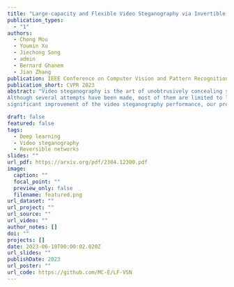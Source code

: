 ```yaml
---
title: "Large-capacity and Flexible Video Steganography via Invertible Neural Network"
publication_types:
  - "1"
authors:
  - Chong Mou
  - Youmin Xu
  - Jiechong Song
  - admin
  - Bernard Ghanem
  - Jian Zhang
publication: IEEE Conference on Computer Vision and Pattern Recognition (CVPR), 2023
publication_short: CVPR 2023
abstract: "Video steganography is the art of unobtrusively concealing secret data in a cover video and then recovering the secret data through a decoding protocol at the receiver end.
Although several attempts have been made, most of them are limited to low-capacity and fixed steganography. To rectify these weaknesses, we propose a Large-capacity and Flexible Video Steganography Network (LF-VSN) in this paper. For large-capacity, we present a reversible pipeline to perform multiple videos hiding and recovering through a single invertible neural network (INN). Our method can hide/recover 7 secret videos in/from 1 cover video with promising performance. For flexibility, we propose a key-controllable scheme, enabling different receivers to recover particular secret videos from the same cover video through specific keys. Moreover, we further improve the flexibility by proposing a scalable strategy in multiple videos hiding, which can hide variable numbers of secret videos in a cover video with a single model and a single training session. Extensive experiments demonstrate that with the
significant improvement of the video steganography performance, our proposed LF-VSN has high security, large hiding capacity, and flexibility."

draft: false
featured: false
tags:
  - Deep learning
  - Video steganography
  - Reversible networks
slides: ""
url_pdf: https://arxiv.org/pdf/2304.12300.pdf
image:
  caption: ""
  focal_point: ""
  preview_only: false
  filename: featured.png
url_dataset: ""
url_project: ""
url_source: ""
url_video: ""
author_notes: []
doi: ""
projects: []
date: 2023-06-10T00:00:02.020Z
url_slides: ""
publishDate: 2023
url_poster: ""
url_code: https://github.com/MC-E/LF-VSN
---
```

